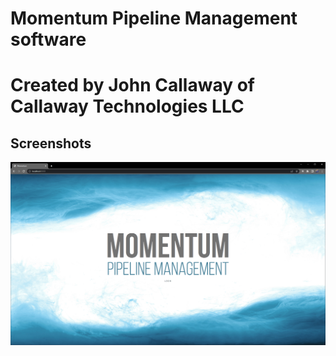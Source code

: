 # Momentum Pipeline Management software
# Created by John Callaway of Callaway Technologies LLC

## Screenshots
![Splash Page](/screenshots/Splash.PNG)
